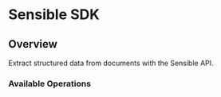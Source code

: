 # Sensible SDK

## Overview

Extract structured data from documents with the Sensible API.

### Available Operations

